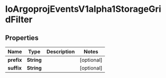 

# IoArgoprojEventsV1alpha1StorageGridFilter

## Properties

Name | Type | Description | Notes
------------ | ------------- | ------------- | -------------
**prefix** | **String** |  |  [optional]
**suffix** | **String** |  |  [optional]



